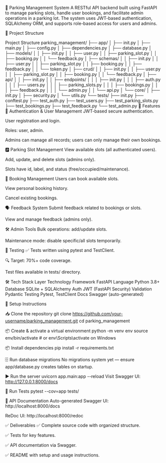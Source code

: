 🚗 Parking Management System A RESTful API backend built using FastAPI to manage parking slots, handle user bookings, and facilitate admin operations in a parking lot. The system uses JWT-based authentication, SQLAlchemy ORM, and supports role-based access for users and admins.

📁 Project Structure

Project Structure
parking_management/
├── app/
│ ├── init.py
│ ├── main.py
│ ├── config.py
│ ├── dependencies.py
│ ├── database.py
│ ├── models/
│ │ ├── init.py
│ │ ├── user.py
│ │ ├── parking_slot.py
│ │ ├── booking.py
│ │ └── feedback.py
│ ├── schemas/
│ │ ├── init.py
│ │ ├── user.py
│ │ ├── parking_slot.py
│ │ ├── booking.py
│ │ ├── feedback.py
│ │ └── token.py
│ ├── crud/
│ │ ├── init.py
│ │ ├── user.py
│ │ ├── parking_slot.py
│ │ ├── booking.py
│ │ └── feedback.py
│ ├── api/
│ │ ├── init.py
│ │ ├── endpoints/
│ │ │ ├── init.py
│ │ │ ├── auth.py
│ │ │ ├── users.py
│ │ │ ├── parking_slots.py
│ │ │ ├── bookings.py
│ │ │ ├── feedback.py
│ │ │ └── admin.py
│ │ └── api.py
│ └── core/
│ ├── init.py
│ ├── security.py
│ └── utils.py
└── tests/
├── init.py
├── conftest.py
├── test_auth.py
├── test_users.py
├── test_parking_slots.py
├── test_bookings.py
├── test_feedback.py
└── test_admin.py
🚀 Features 🔐 Authentication & User Management JWT-based secure authentication.

User registration and login.

Roles: user, admin.

Admins can manage all records; users can only manage their own bookings.

🅿️ Parking Slot Management View available slots (all authenticated users).

Add, update, and delete slots (admins only).

Slots have id, label, and status (free/occupied/maintenance).

📅 Booking Management Users can book available slots.

View personal booking history.

Cancel existing bookings.

🗣️ Feedback System Submit feedback related to bookings or slots.

View and manage feedback (admins only).

🛠️ Admin Tools Bulk operations: add/update slots.

Maintenance mode: disable specific/all slots temporarily.

🧪 Testing ✅ Tests written using pytest and TestClient.

🔍 Target: 70%+ code coverage.

Test files available in tests/ directory.

🛠️ Tech Stack Layer Technology Framework FastAPI Language Python 3.8+ Database SQLite + SQLAlchemy Auth JWT (FastAPI Security) Validation Pydantic Testing Pytest, TestClient Docs Swagger (auto-generated)

🔧 Setup Instructions

📥 Clone the repository git clone https://github.com/your-username/parking_management.git cd parking_management

📦 Create & activate a virtual environment python -m venv env source env/bin/activate # or env\Scripts\activate on Windows

📦 Install dependencies pip install -r requirements.txt

🗄️ Run database migrations No migrations system yet — ensure app/database.py creates tables on startup.

▶️ Run the server uvicorn app.main:app --reload Visit Swagger UI: http://127.0.0.1:8000/docs

🧪 Run Tests pytest --cov=app tests/

📮 API Documentation Auto-generated Swagger UI: http://localhost:8000/docs

ReDoc UI: http://localhost:8000/redoc

✅ Deliverables ✅ Complete source code with organized structure.

✅ Tests for key features.

✅ API documentation via Swagger.

✅ README with setup and usage instructions.
